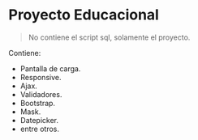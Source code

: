 # Proyecto Educacional
>No contiene el script sql, solamente el proyecto.

Contiene:
* Pantalla de carga.
* Responsive.
* Ajax.
* Validadores.
* Bootstrap.
* Mask.
* Datepicker.
* entre otros.
